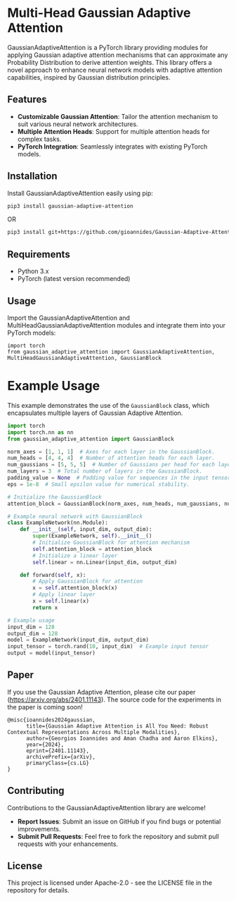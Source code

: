 # Multi-Head Gaussian Adaptive Attention

GaussianAdaptiveAttention is a PyTorch library providing modules for applying Gaussian adaptive attention mechanisms that can approximate any Probability Distribution to derive attention weights. This library offers a novel approach to enhance neural network models with adaptive attention capabilities, inspired by Gaussian distribution principles.

## Features

- **Customizable Gaussian Attention**: Tailor the attention mechanism to suit various neural network architectures.
- **Multiple Attention Heads**: Support for multiple attention heads for complex tasks.
- **PyTorch Integration**: Seamlessly integrates with existing PyTorch models.

## Installation

Install GaussianAdaptiveAttention easily using pip:

```bash
pip3 install gaussian-adaptive-attention
```

OR

```bash
pip3 install git+https://github.com/gioannides/Gaussian-Adaptive-Attention.git
```

## Requirements

- Python 3.x
- PyTorch (latest version recommended)

## Usage

Import the GaussianAdaptiveAttention and MultiHeadGaussianAdaptiveAttention modules and integrate them into your PyTorch models:

```python3
import torch
from gaussian_adaptive_attention import GaussianAdaptiveAttention, MultiHeadGaussianAdaptiveAttention, GaussianBlock
```

# Example Usage
This example demonstrates the use of the `GaussianBlock` class, which encapsulates multiple layers of Gaussian Adaptive Attention.

```python
import torch
import torch.nn as nn
from gaussian_adaptive_attention import GaussianBlock

norm_axes = [1, 1, 1]  # Axes for each layer in the GaussianBlock.
num_heads = [4, 4, 4]  # Number of attention heads for each layer.
num_gaussians = [5, 5, 5]  # Number of Gaussians per head for each layer.
num_layers = 3  # Total number of layers in the GaussianBlock.
padding_value = None  # Padding value for sequences in the input tensor.
eps = 1e-8  # Small epsilon value for numerical stability.

# Initialize the GaussianBlock
attention_block = GaussianBlock(norm_axes, num_heads, num_gaussians, num_layers, padding_value, eps)

# Example neural network with GaussianBlock
class ExampleNetwork(nn.Module):
    def __init__(self, input_dim, output_dim):
        super(ExampleNetwork, self).__init__()
        # Initialize GaussianBlock for attention mechanism
        self.attention_block = attention_block
        # Initialize a linear layer
        self.linear = nn.Linear(input_dim, output_dim)

    def forward(self, x):
        # Apply GaussianBlock for attention
        x = self.attention_block(x)
        # Apply linear layer
        x = self.linear(x)
        return x

# Example usage
input_dim = 128
output_dim = 128
model = ExampleNetwork(input_dim, output_dim)
input_tensor = torch.rand(10, input_dim)  # Example input tensor
output = model(input_tensor)
```

## Paper

If you use the Gaussian Adaptive Attention, please cite our paper (https://arxiv.org/abs/2401.11143). The source code for the experiments in the paper is coming soon!

```
@misc{ioannides2024gaussian,
      title={Gaussian Adaptive Attention is All You Need: Robust Contextual Representations Across Multiple Modalities}, 
      author={Georgios Ioannides and Aman Chadha and Aaron Elkins},
      year={2024},
      eprint={2401.11143},
      archivePrefix={arXiv},
      primaryClass={cs.LG}
}
```
        
## Contributing

Contributions to the GaussianAdaptiveAttention library are welcome!

-    **Report Issues**: Submit an issue on GitHub if you find bugs or potential improvements.
-    **Submit Pull Requests**: Feel free to fork the repository and submit pull requests with your enhancements.

## License

This project is licensed under Apache-2.0 - see the LICENSE file in the repository for details.
